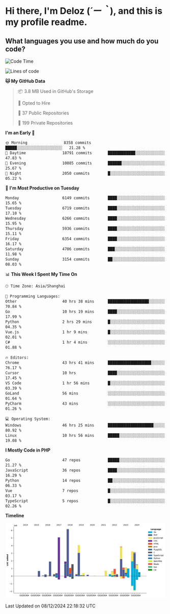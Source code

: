 # **Hi there, I'm Deloz (*´ー｀*), and this is my profile readme.**

## **What languages you use and how much do you code?**

<!--START_SECTION:waka-->
![Code Time](http://img.shields.io/badge/Code%20Time-5%2C233%20hrs%2054%20mins-blue)

![Lines of code](https://img.shields.io/badge/From%20Hello%20World%20I%27ve%20Written-42.6%20million%20lines%20of%20code-blue)

**🐱 My GitHub Data** 

> 📦 3.8 MB Used in GitHub's Storage 
 > 
> 💼 Opted to Hire
 > 
> 📜 37 Public Repositories 
 > 
> 🔑 199 Private Repositories 
 > 
**I'm an Early 🐤** 

```text
🌞 Morning                8358 commits        █████░░░░░░░░░░░░░░░░░░░░   21.28 % 
🌆 Daytime                18791 commits       ████████████░░░░░░░░░░░░░   47.83 % 
🌃 Evening                10085 commits       ██████░░░░░░░░░░░░░░░░░░░   25.67 % 
🌙 Night                  2050 commits        █░░░░░░░░░░░░░░░░░░░░░░░░   05.22 % 
```
📅 **I'm Most Productive on Tuesday** 

```text
Monday                   6149 commits        ████░░░░░░░░░░░░░░░░░░░░░   15.65 % 
Tuesday                  6719 commits        ████░░░░░░░░░░░░░░░░░░░░░   17.10 % 
Wednesday                6266 commits        ████░░░░░░░░░░░░░░░░░░░░░   15.95 % 
Thursday                 5936 commits        ████░░░░░░░░░░░░░░░░░░░░░   15.11 % 
Friday                   6354 commits        ████░░░░░░░░░░░░░░░░░░░░░   16.17 % 
Saturday                 4706 commits        ███░░░░░░░░░░░░░░░░░░░░░░   11.98 % 
Sunday                   3154 commits        ██░░░░░░░░░░░░░░░░░░░░░░░   08.03 % 
```


📊 **This Week I Spent My Time On** 

```text
🕑︎ Time Zone: Asia/Shanghai

💬 Programming Languages: 
Other                    40 hrs 38 mins      ██████████████████░░░░░░░   70.84 % 
Go                       10 hrs 19 mins      ████░░░░░░░░░░░░░░░░░░░░░   17.99 % 
Python                   2 hrs 29 mins       █░░░░░░░░░░░░░░░░░░░░░░░░   04.35 % 
Vue.js                   1 hr 9 mins         █░░░░░░░░░░░░░░░░░░░░░░░░   02.01 % 
C#                       1 hr 4 mins         ░░░░░░░░░░░░░░░░░░░░░░░░░   01.88 % 

🔥 Editors: 
Chrome                   43 hrs 41 mins      ███████████████████░░░░░░   76.17 % 
Cursor                   10 hrs              ████░░░░░░░░░░░░░░░░░░░░░   17.45 % 
VS Code                  1 hr 56 mins        █░░░░░░░░░░░░░░░░░░░░░░░░   03.39 % 
GoLand                   56 mins             ░░░░░░░░░░░░░░░░░░░░░░░░░   01.64 % 
PyCharm                  43 mins             ░░░░░░░░░░░░░░░░░░░░░░░░░   01.26 % 

💻 Operating System: 
Windows                  46 hrs 25 mins      ████████████████████░░░░░   80.92 % 
Linux                    10 hrs 56 mins      █████░░░░░░░░░░░░░░░░░░░░   19.08 % 
```

**I Mostly Code in PHP** 

```text
Go                       47 repos            █████░░░░░░░░░░░░░░░░░░░░   21.27 % 
JavaScript               36 repos            ████░░░░░░░░░░░░░░░░░░░░░   16.29 % 
Python                   14 repos            ██░░░░░░░░░░░░░░░░░░░░░░░   06.33 % 
Vue                      7 repos             █░░░░░░░░░░░░░░░░░░░░░░░░   03.17 % 
TypeScript               5 repos             █░░░░░░░░░░░░░░░░░░░░░░░░   02.26 % 
```



**Timeline**

![Lines of Code chart](https://raw.githubusercontent.com/deloz/deloz/main/assets/bar_graph.png)


 Last Updated on 08/12/2024 22:18:32 UTC
<!--END_SECTION:waka-->
